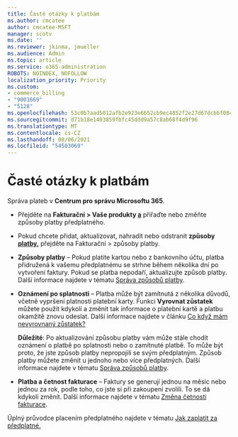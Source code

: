 ```yaml
---
title: Časté otázky k platbám
ms.author: cmcatee
author: cmcatee-MSFT
manager: scotv
ms.date: ''
ms.reviewer: jkinma, jmueller
ms.audience: Admin
ms.topic: article
ms.service: o365-administration
ROBOTS: NOINDEX, NOFOLLOW
localization_priority: Priority
ms.custom:
- commerce_billing
- "9001669"
- "5128"
ms.openlocfilehash: 53c0b7aad5012afb2e923e6b52cb9ec4852f2e27d67dcbbf0845616a0a8e64ad
ms.sourcegitcommit: d71b18e1403859fbfc45ddd9a57c8ab68f4d9f96
ms.translationtype: MT
ms.contentlocale: cs-CZ
ms.lasthandoff: 08/06/2021
ms.locfileid: "54503069"
---
```

# <a name="payment-faq"></a>Časté otázky k platbám

Správa plateb v **Centrum pro správu Microsoftu 365**.

- Přejděte na **Fakturační > Vaše produkty [a](https://go.microsoft.com/fwlink/p/?linkid=842054)** přiřaďte nebo změňte způsoby platby předplatného.
- Pokud chcete přidat, aktualizovat, nahradit nebo odstranit **způsoby [platby,](https://go.microsoft.com/fwlink/p/?linkid=2018806)** přejděte na Fakturační > způsoby platby.

- **Způsoby platby** – Pokud platíte kartou nebo z bankovního účtu, platba přidružená k vašemu předplatnému se strhne během několika dní po vytvoření faktury. Pokud se platba nepodaří, aktualizujte způsob platby. Další informace najdete v tématu [Správa způsobů platby](/microsoft-365/commerce/billing-and-payments/manage-payment-methods).

- **Oznámení po splatnosti** – Platba může být zamítnutá z několika důvodů, včetně vypršení platnosti platební karty. Funkci **Vyrovnat zůstatek** můžete použít kdykoli a změnit tak informace o platební kartě a platbu okamžitě znovu odeslat. Další informace najdete v článku [Co když mám nevyrovnaný zůstatek?](/microsoft-365/commerce/billing-and-payments/pay-for-your-subscription#what-if-i-have-an-outstanding-balance)

    **Důležité**: Po aktualizování způsobu platby vám může stále chodit oznámení o platbě po splatnosti nebo o zamítnuté platbě. To může být proto, že jste způsob platby nepropojili se svým předplatným. Způsob platby můžete změnit u jednoho nebo více předplatných. Další informace najdete v tématu [Správa způsobů platby](/microsoft-365/commerce/billing-and-payments/manage-payment-methods).

- **Platba a četnost fakturace** – Faktury se generují jednou na měsíc nebo jednou za rok, podle toho, co jste si při zakoupení zvolili. To se dá kdykoli změnit. Další informace najdete v tématu [Změna četnosti fakturace](/microsoft-365/commerce/billing-and-payments/change-payment-frequency).

Úplný průvodce placením předplatného najdete v tématu [Jak zaplatit za předplatné.](/microsoft-365/commerce/billing-and-payments/pay-for-your-subscription)

